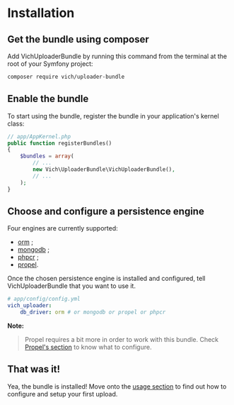 Installation
============

## Get the bundle using composer

Add VichUploaderBundle by running this command from the terminal at the root of
your Symfony project:

```bash
composer require vich/uploader-bundle
```


## Enable the bundle

To start using the bundle, register the bundle in your application's kernel class:

```php
// app/AppKernel.php
public function registerBundles()
{
    $bundles = array(
        // ...
        new Vich\UploaderBundle\VichUploaderBundle(),
        // ...
    );
}
```


## Choose and configure a persistence engine

Four engines are currently supported:

  * [orm](http://www.doctrine-project.org/projects/orm.html) ;
  * [mongodb](http://doctrine-mongodb-odm.readthedocs.org/en/latest/) ;
  * [phpcr](http://doctrine-phpcr-odm.readthedocs.org/en/latest/) ;
  * [propel](http://propelorm.org/Propel/).

Once the chosen persistence engine is installed and configured, tell
VichUploaderBundle that you want to use it.

```yaml
# app/config/config.yml
vich_uploader:
    db_driver: orm # or mongodb or propel or phpcr
```

**Note:**

> Propel requires a bit more in order to work with this bundle. Check [Propel's
> section](propel.md) to know what to configure.


## That was it!

Yea, the bundle is installed! Move onto the [usage section](usage.md) to find out how
to configure and setup your first upload.
